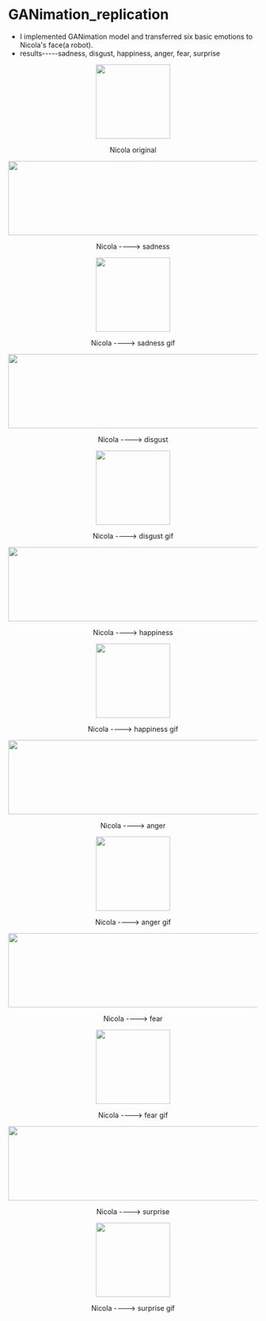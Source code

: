 # GANimation_replication
- I implemented GANimation model and transferred six basic emotions to Nicola's face(a robot).
- results-----sadness, disgust, happiness, anger, fear, surprise
<div align=center><img src="https://user-images.githubusercontent.com/33627638/166638822-9a1bd241-cdeb-40fd-ad76-cf0a4213dcaa.jpg" width="150" height="150" /></div>
<p align="center">Nicola original</p>
<div align=center><img src="https://user-images.githubusercontent.com/33627638/166640918-e3ec69ee-5021-4a64-b4a0-4f02d7bf08ad.jpg" width="1050" height="150" /></div>
<p align="center">Nicola ----> sadness </p>
<div align=center><img src="https://user-images.githubusercontent.com/33627638/166642473-2bbd3984-6da8-49dd-88ce-1395b1d4e24d.gif" width="150" height="150" /></div>
<p align="center">Nicola ----> sadness gif</p>
<div align=center><img src="https://user-images.githubusercontent.com/33627638/166642780-3045619e-4aba-4929-9f21-bdbe4671f08a.jpg" width="1050" height="150" /></div>
<p align="center">Nicola ----> disgust</p>
<div align=center><img src="https://user-images.githubusercontent.com/33627638/166643716-edfb7195-e7a4-4584-8117-4161be793b4e.gif" width="150" height="150" /></div>
<p align="center">Nicola ----> disgust gif</p>
<div align=center><img src="https://user-images.githubusercontent.com/33627638/166645748-296aaca9-76a7-4640-b9bb-c655f2550a89.jpg" width="1050" height="150" /></div>
<p align="center">Nicola ----> happiness</p>
<div align=center><img src="https://user-images.githubusercontent.com/33627638/166646416-f3b9e8bf-818f-4b83-ba2e-39c590cf1269.gif" width="150" height="150" /></div>
<p align="center">Nicola ----> happiness gif</p>
<div align=center><img src="https://user-images.githubusercontent.com/33627638/166647984-d0ee7b28-c898-43fc-a668-f7940f6e09fb.jpg" width="1050" height="150" /></div>
<p align="center">Nicola ----> anger </p>
<div align=center><img src="https://user-images.githubusercontent.com/33627638/166648165-959a8b98-ec9c-4683-8b8c-62d5dbb03126.gif" width="150" height="150" /></div>
<p align="center">Nicola ----> anger gif</p>
<div align=center><img src="https://user-images.githubusercontent.com/33627638/166649019-a0b6ec20-2352-4c59-b678-f1ecb4a63aec.jpg" width="1050" height="150" /></div>
<p align="center">Nicola ----> fear </p>
<div align=center><img src="https://user-images.githubusercontent.com/33627638/166650357-e816eca4-fca9-42bc-ac4e-2cdb5eae8e51.gif" width="150" height="150" /></div>
<p align="center">Nicola ----> fear gif</p>
<div align=center><img src="https://user-images.githubusercontent.com/33627638/166650453-eb1ddca2-3218-4582-bed5-0f20e39dc240.jpg" width="1050" height="150" /></div>
<p align="center">Nicola ----> surprise</p>
<div align=center><img src="https://user-images.githubusercontent.com/33627638/166650467-5751faf9-d426-4017-bd3c-5d7e69512f28.gif" width="150" height="150" /></div>
<p align="center">Nicola ----> surprise gif</p>
